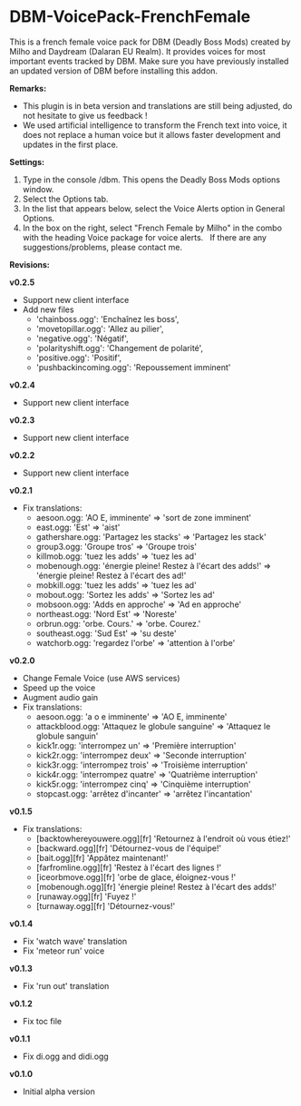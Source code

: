 # DBM-VoicePack-FrenchFemale
This is a french female voice pack for DBM (Deadly Boss Mods) created by Milho and Daydream (Dalaran EU Realm). It provides voices for most important events tracked by DBM. Make sure you have previously installed an updated version of DBM before installing this addon.

**Remarks:**
* This plugin is in beta version and translations are still being adjusted, do not hesitate to give us feedback !
* We used artificial intelligence to transform the French text into voice, it does not replace a human voice but it allows faster development and updates in the first place.

**Settings:**
1. Type in the console /dbm. This opens the Deadly Boss Mods options window.
1. Select the Options tab.
1. In the list that appears below, select the Voice Alerts option in General Options.
1. In the box on the right, select "French Female by Milho" in the combo with the heading Voice package for voice alerts.
 
If there are any suggestions/problems, please contact me.

**Revisions:**

**v0.2.5**
* Support new client interface
* Add new files
	* 'chainboss.ogg': 'Enchaînez les boss',
    * 'movetopillar.ogg': 'Allez au pilier',
    * 'negative.ogg': 'Négatif',
    * 'polarityshift.ogg': 'Changement de polarité',
    * 'positive.ogg': 'Positif',
    * 'pushbackincoming.ogg': 'Repoussement imminent'
		
**v0.2.4**
* Support new client interface

**v0.2.3**
* Support new client interface

**v0.2.2**
* Support new client interface

**v0.2.1**
* Fix translations:
  * aesoon.ogg: 'AO E, imminente' => 'sort de zone imminent'
  * east.ogg: 'Est' => 'aist'
  * gathershare.ogg: 'Partagez les stacks' => 'Partagez les stack'
  * group3.ogg: 'Groupe tros' => 'Groupe trois'
  * killmob.ogg: 'tuez les adds' => 'tuez les ad'
  * mobenough.ogg: 'énergie pleine! Restez à l'écart des adds!' => 'énergie pleine! Restez à l'écart des ad!'
  * mobkill.ogg: 'tuez les adds' => 'tuez les ad'
  * mobout.ogg: 'Sortez les adds' => 'Sortez les ad'
  * mobsoon.ogg: 'Adds en approche' => 'Ad en approche'
  * northeast.ogg: 'Nord Est' => 'Noreste'
  * orbrun.ogg: 'orbe. Cours.' => 'orbe. Courez.'
  * southeast.ogg: 'Sud Est' => 'su deste'
  * watchorb.ogg: 'regardez l'orbe' => 'attention à l'orbe'
  
**v0.2.0**
* Change Female Voice (use AWS services)
* Speed up the voice
* Augment audio gain
* Fix translations:
  * aesoon.ogg: 'a o e imminente' => 'AO E, imminente'
  * attackblood.ogg: 'Attaquez le globule sanguine' => 'Attaquez le globule sanguin'
  * kick1r.ogg: 'interrompez un' => 'Première interruption'
  * kick2r.ogg: 'interrompez deux' => 'Seconde interruption'
  * kick3r.ogg: 'interrompez trois' => 'Troisième interruption'
  * kick4r.ogg: 'interrompez quatre' => 'Quatrième interruption'
  * kick5r.ogg: 'interrompez cinq' => 'Cinquième interruption'
  * stopcast.ogg: 'arrêtez d'incanter' => 'arrêtez l'incantation'

**v0.1.5**
* Fix translations:
  * [backtowhereyouwere.ogg][fr] 'Retournez à l'endroit où vous étiez!'
  * [backward.ogg][fr] 'Détournez-vous de l'équipe!'
  * [bait.ogg][fr] 'Appâtez maintenant!'
  * [farfromline.ogg][fr] 'Restez à l'écart des lignes !'
  * [iceorbmove.ogg][fr] 'orbe de glace, éloignez-vous !'
  * [mobenough.ogg][fr] 'énergie pleine! Restez à l'écart des adds!'
  * [runaway.ogg][fr] 'Fuyez !'
  * [turnaway.ogg][fr] 'Détournez-vous!'

**v0.1.4**
* Fix 'watch wave' translation
* Fix 'meteor run' voice

**v0.1.3**
* Fix 'run out' translation

**v0.1.2**
* Fix toc file

**v0.1.1**
* Fix di.ogg and didi.ogg

**v0.1.0**
* Initial alpha version

